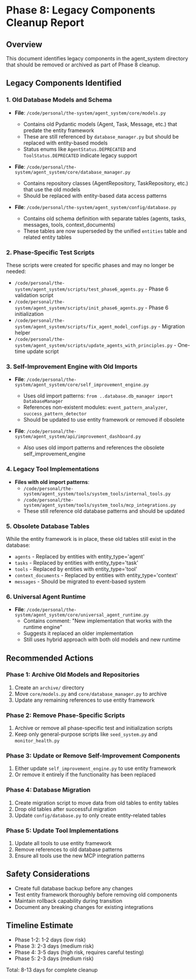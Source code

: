 # Phase 8: Legacy Components Cleanup Report

## Overview
This document identifies legacy components in the agent_system directory that should be removed or archived as part of Phase 8 cleanup.

## Legacy Components Identified

### 1. Old Database Models and Schema
- **File**: `/code/personal/the-system/agent_system/core/models.py`
  - Contains old Pydantic models (Agent, Task, Message, etc.) that predate the entity framework
  - These are still referenced by `database_manager.py` but should be replaced with entity-based models
  - Status enums like `AgentStatus.DEPRECATED` and `ToolStatus.DEPRECATED` indicate legacy support

- **File**: `/code/personal/the-system/agent_system/core/database_manager.py`
  - Contains repository classes (AgentRepository, TaskRepository, etc.) that use the old models
  - Should be replaced with entity-based data access patterns

- **File**: `/code/personal/the-system/agent_system/config/database.py`
  - Contains old schema definition with separate tables (agents, tasks, messages, tools, context_documents)
  - These tables are now superseded by the unified `entities` table and related entity tables

### 2. Phase-Specific Test Scripts
These scripts were created for specific phases and may no longer be needed:
- `/code/personal/the-system/agent_system/scripts/test_phase6_agents.py` - Phase 6 validation script
- `/code/personal/the-system/agent_system/scripts/init_phase6_agents.py` - Phase 6 initialization
- `/code/personal/the-system/agent_system/scripts/fix_agent_model_configs.py` - Migration helper
- `/code/personal/the-system/agent_system/scripts/update_agents_with_principles.py` - One-time update script

### 3. Self-Improvement Engine with Old Imports
- **File**: `/code/personal/the-system/agent_system/core/self_improvement_engine.py`
  - Uses old import patterns: `from ..database.db_manager import DatabaseManager`
  - References non-existent modules: `event_pattern_analyzer`, `success_pattern_detector`
  - Should be updated to use entity framework or removed if obsolete

- **File**: `/code/personal/the-system/agent_system/api/improvement_dashboard.py`
  - Also uses old import patterns and references the obsolete self_improvement_engine

### 4. Legacy Tool Implementations
- **Files with old import patterns**:
  - `/code/personal/the-system/agent_system/tools/system_tools/internal_tools.py`
  - `/code/personal/the-system/agent_system/tools/system_tools/mcp_integrations.py`
  - These still reference old database patterns and should be updated

### 5. Obsolete Database Tables
While the entity framework is in place, these old tables still exist in the database:
- `agents` - Replaced by entities with entity_type='agent'
- `tasks` - Replaced by entities with entity_type='task'
- `tools` - Replaced by entities with entity_type='tool'
- `context_documents` - Replaced by entities with entity_type='context'
- `messages` - Should be migrated to event-based system

### 6. Universal Agent Runtime
- **File**: `/code/personal/the-system/agent_system/core/universal_agent_runtime.py`
  - Contains comment: "New implementation that works with the runtime engine"
  - Suggests it replaced an older implementation
  - Still uses hybrid approach with both old models and new runtime

## Recommended Actions

### Phase 1: Archive Old Models and Repositories
1. Create an `archive/` directory
2. Move `core/models.py` and `core/database_manager.py` to archive
3. Update any remaining references to use entity framework

### Phase 2: Remove Phase-Specific Scripts
1. Archive or remove all phase-specific test and initialization scripts
2. Keep only general-purpose scripts like `seed_system.py` and `monitor_health.py`

### Phase 3: Update or Remove Self-Improvement Components
1. Either update `self_improvement_engine.py` to use entity framework
2. Or remove it entirely if the functionality has been replaced

### Phase 4: Database Migration
1. Create migration script to move data from old tables to entity tables
2. Drop old tables after successful migration
3. Update `config/database.py` to only create entity-related tables

### Phase 5: Update Tool Implementations
1. Update all tools to use entity framework
2. Remove references to old database patterns
3. Ensure all tools use the new MCP integration patterns

## Safety Considerations
- Create full database backup before any changes
- Test entity framework thoroughly before removing old components
- Maintain rollback capability during transition
- Document any breaking changes for existing integrations

## Timeline Estimate
- Phase 1-2: 1-2 days (low risk)
- Phase 3: 2-3 days (medium risk)
- Phase 4: 3-5 days (high risk, requires careful testing)
- Phase 5: 2-3 days (medium risk)

Total: 8-13 days for complete cleanup